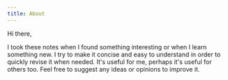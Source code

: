 ```yaml
---
title: About
---
```


Hi there,

I took these notes when I found something interesting or when I learn something new. I try to make it concise and easy to understand in order to quickly revise it when needed. It's useful for me, perhaps it's useful for others too. Feel free to suggest any ideas or opinions to improve it.